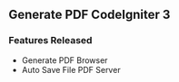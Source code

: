 ## Generate PDF CodeIgniter 3

### Features Released
- Generate PDF Browser
- Auto Save File PDF Server